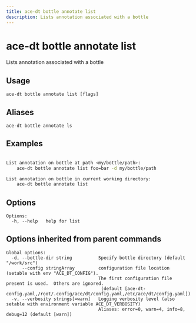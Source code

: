 ```yaml
---
title: ace-dt bottle annotate list
description: Lists annotation associated with a bottle
---
```


<!--
This documentation is auto generated by a script.
Please do not edit this file directly.
-->

<!-- markdownlint-disable-next-line single-title -->
# ace-dt bottle annotate list

Lists annotation associated with a bottle

## Usage

```plaintext
ace-dt bottle annotate list [flags]
```

## Aliases

```plaintext
ace-dt bottle annotate ls
```

## Examples

```sh
 
List annotation on bottle at path <my/bottle/path>:
	ace-dt bottle annotate list foo=bar -d my/bottle/path

List annotation on bottle in current working directory:
	ace-dt bottle annotate list

```

## Options

```plaintext
Options:
  -h, --help   help for list
```

## Options inherited from parent commands

```plaintext
Global options:
  -d, --bottle-dir string          Specify bottle directory (default "/work/src")
      --config stringArray         configuration file location (setable with env "ACE_DT_CONFIG").
                                   The first configuration file present is used.  Others are ignored.
                                    (default [ace-dt-config.yaml,/root/.config/ace/dt/config.yaml,/etc/ace/dt/config.yaml])
  -v, --verbosity strings[=warn]   Logging verbosity level (also setable with environment variable ACE_DT_VERBOSITY)
                                   Aliases: error=0, warn=4, info=8, debug=12 (default [warn])
```
